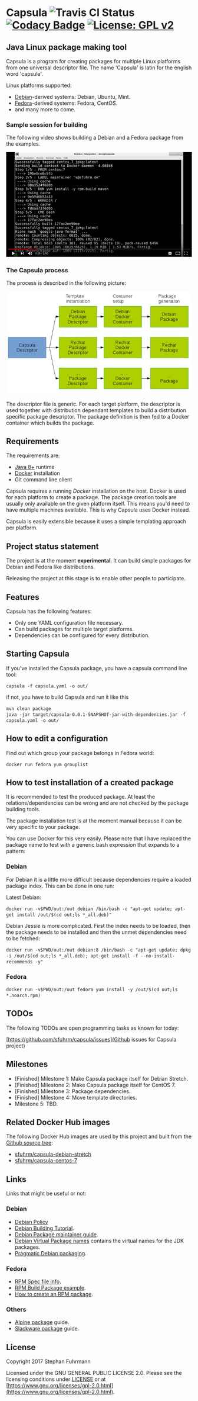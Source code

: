 # Capsula ![Travis CI Status](https://travis-ci.org/sfuhrm/capsula.svg?branch=master) [![Codacy Badge](https://api.codacy.com/project/badge/Grade/ed538897b79543f1a4f933b2347fd7e5)](https://www.codacy.com/app/sfuhrm/capsula?utm_source=github.com&amp;utm_medium=referral&amp;utm_content=sfuhrm/capsula&amp;utm_campaign=Badge_Grade) [![License: GPL v2](https://img.shields.io/badge/License-GPL%20v2-blue.svg)](https://www.gnu.org/licenses/old-licenses/gpl-2.0.en.html)
## Java Linux package making tool 

Capsula is a program for creating packages for multiple
Linux platforms from one universal descriptor file. 
The name 'Capsula' is latin for the english word 'capsule'.

Linux platforms supported:

* [Debian](https://www.debian.org/)-derived systems: Debian, Ubuntu, Mint.
* [Fedora](https://www.centos.org/)-derived systems: Fedora, CentOS.
* and many more to come.

### Sample session for building

The following video shows building a Debian and a Fedora package from the examples.

[![Building a tool sample video](https://raw.githubusercontent.com/sfuhrm/capsula/master/images/Youtube.png)](https://www.youtube.com/watch?v=Dbo7BumrZ3A)

### The Capsula process

The process is described in the following picture:

![Capsula Process](https://raw.githubusercontent.com/sfuhrm/capsula/master/images/Capsula-Process-SF-1.png "Capsula Process")

The descriptor file is generic. For each target platform, the descriptor is used together with distribution
dependant templates to build a distribution specific package descriptor. The package definition is then
fed to a Docker container which builds the package.

## Requirements

The requirements are:

* [Java 8+](http://www.oracle.com/technetwork/java/index.html) runtime
* [Docker](https://www.docker.com/) installation
* Git command line client

Capsula requires a running *Docker* installation on the host. Docker is used for each
platform to create a package. The package creation tools are usually only available on
the given platform itself. This means you'd need to have multiple machines available.
This is why Capsula uses Docker instead.

Capsula is easily extensible because it uses a simple templating approach per platform.

## Project status statement

The project is at the moment **experimental**. 
It can build simple packages for Debian and Fedora like distributions.

Releasing the project at this stage is to enable other people
to participate.

## Features

Capsula has the following features:

* Only one YAML configuration file necessary.
* Can build packages for multiple target platforms.
* Dependencies can be configured for every distribution.

## Starting Capsula

If you've installed the Capsula package, you have a capsula command
line tool:

    capsula -f capsula.yaml -o out/

if not, you have to build Capsula and run it like this

    mvn clean package
    java -jar target/capsula-0.0.1-SNAPSHOT-jar-with-dependencies.jar -f capsula.yaml -o out/

## How to edit a configuration

Find out which group your package belongs in Fedora world:

    docker run fedora yum grouplist

## How to test installation of a created package

It is recommended to test the produced package. At least the
relations/dependencies can be wrong and are not checked by the package
building tools.

The package installation test is at the moment manual because it can
be very specific to your package.

You can use Docker for this very easily. Please note that I have replaced
the package name to test with a generic bash expression that expands to a
pattern:

### Debian

For Debian it is a little more difficult because dependencies require a loaded
package index. This can be done in one run:

Latest Debian:

    docker run -v$PWD/out:/out debian /bin/bash -c "apt-get update; apt-get install /out/$(cd out;ls *_all.deb)"

Debian Jessie is more complicated. First the index needs to be loaded, then the package needs to be installed and then
the unmet dependencies need to be fetched:

    docker run -v$PWD/out:/out debian:8 /bin/bash -c "apt-get update; dpkg -i /out/$(cd out;ls *_all.deb); apt-get install -f --no-install-recommends -y"

### Fedora

    docker run -v$PWD/out:/out fedora yum install -y /out/$(cd out;ls *.noarch.rpm)

## TODOs

The following TODOs are open programming tasks as known for today:

[https://github.com/sfuhrm/capsula/issues](Github issues for Capsula project)

## Milestones

* [Finished] Milestone 1: Make Capsula package itself for Debian Stretch.
* [Finished] Milestone 2: Make Capsula package itself for CentOS 7.
* [Finished] Milestone 3: Package dependencies.
* [Finished] Milestone 4: Move template directories.
* Milestone 5: TBD.

## Related Docker Hub images

The following Docker Hub images are used by this project and built from
the [Github source tree](https://github.com/sfuhrm/capsula):

* [sfuhrm/capsula-debian-stretch](https://hub.docker.com/r/sfuhrm/capsula-debian-stretch/)
* [sfuhrm/capsula-centos-7](https://hub.docker.com/r/sfuhrm/capsula-centos-7/)

## Links

Links that might be useful or not:

### Debian
* [Debian Policy](https://www.debian.org/doc/debian-policy/)
* [Debian Building Tutorial](https://wiki.debian.org/BuildingTutorial#).
* [Debian Package maintainer guide](https://www.debian.org/doc/manuals/maint-guide/first.en.html).
* [Debian Virtual Package names](https://www.debian.org/doc/packaging-manuals/virtual-package-names-list.txt) contains 
  the virtual names for the JDK packages.
* [Pragmatic Debian packaging](https://vincent.bernat.im/en/blog/2016-pragmatic-debian-packaging).

### Fedora
* [RPM Spec file info](http://ftp.rpm.org/max-rpm/s1-rpm-build-creating-spec-file.html).
* [RPM Build Package example](http://www.thegeekstuff.com/2015/02/rpm-build-package-example/).
* [How to create an RPM package](https://fedoraproject.org/wiki/How_to_create_an_RPM_package).

### Others
* [Alpine package](https://wiki.alpinelinux.org/wiki/Creating_an_Alpine_package) guide.
* [Slackware package](https://docs.slackware.com/howtos:slackware_admin:building_a_package) guide.

## License

Copyright 2017 Stephan Fuhrmann

Licensed under the GNU GENERAL PUBLIC LICENSE 2.0.
Please see the licensing conditions under [LICENSE](./LICENSE)
or at [https://www.gnu.org/licenses/gpl-2.0.html](https://www.gnu.org/licenses/gpl-2.0.html).
